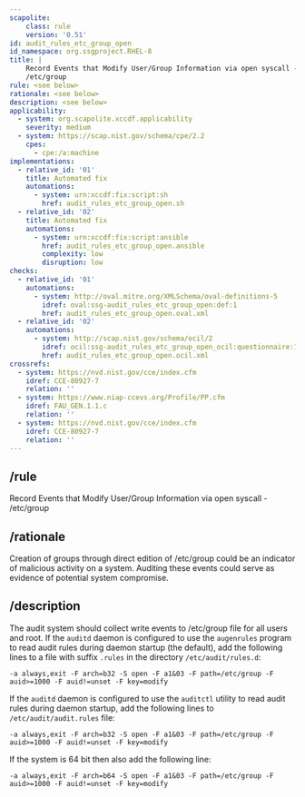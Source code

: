 ```yaml
---
scapolite:
    class: rule
    version: '0.51'
id: audit_rules_etc_group_open
id_namespace: org.ssgproject.RHEL-8
title: |
    Record Events that Modify User/Group Information via open syscall -
    /etc/group
rule: <see below>
rationale: <see below>
description: <see below>
applicability:
  - system: org.scapolite.xccdf.applicability
    severity: medium
  - system: https://scap.nist.gov/schema/cpe/2.2
    cpes:
      - cpe:/a:machine
implementations:
  - relative_id: '01'
    title: Automated fix
    automations:
      - system: urn:xccdf:fix:script:sh
        href: audit_rules_etc_group_open.sh
  - relative_id: '02'
    title: Automated fix
    automations:
      - system: urn:xccdf:fix:script:ansible
        href: audit_rules_etc_group_open.ansible
        complexity: low
        disruption: low
checks:
  - relative_id: '01'
    automations:
      - system: http://oval.mitre.org/XMLSchema/oval-definitions-5
        idref: oval:ssg-audit_rules_etc_group_open:def:1
        href: audit_rules_etc_group_open.oval.xml
  - relative_id: '02'
    automations:
      - system: http://scap.nist.gov/schema/ocil/2
        idref: ocil:ssg-audit_rules_etc_group_open_ocil:questionnaire:1
        href: audit_rules_etc_group_open.ocil.xml
crossrefs:
  - system: https://nvd.nist.gov/cce/index.cfm
    idref: CCE-80927-7
    relation: ''
  - system: https://www.niap-ccevs.org/Profile/PP.cfm
    idref: FAU_GEN.1.1.c
    relation: ''
  - system: https://nvd.nist.gov/cce/index.cfm
    idref: CCE-80927-7
    relation: ''
---
```



## /rule

Record Events that Modify User/Group Information via open syscall -
/etc/group

## /rationale

Creation
of groups through direct edition of /etc/group could be an indicator of
malicious activity on a system. Auditing these events could serve as
evidence of potential system compromise.

## /description

The
audit system should collect write events to /etc/group file for all
users and root. If the `auditd` daemon is configured to use the
`augenrules` program to read audit rules during daemon startup (the
default), add the following lines to a file with suffix `.rules` in the
directory `/etc/audit/rules.d`:

``` 
-a always,exit -F arch=b32 -S open -F a1&03 -F path=/etc/group -F auid>=1000 -F auid!=unset -F key=modify
```

If the `auditd` daemon is configured to use the `auditctl` utility to
read audit rules during daemon startup, add the following lines to
`/etc/audit/audit.rules` file:

``` 
-a always,exit -F arch=b32 -S open -F a1&03 -F path=/etc/group -F auid>=1000 -F auid!=unset -F key=modify
```

If the system is 64 bit then also add the following line:

``` 
-a always,exit -F arch=b64 -S open -F a1&03 -F path=/etc/group -F auid>=1000 -F auid!=unset -F key=modify
```
